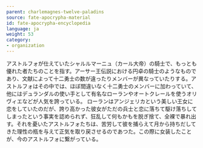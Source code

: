 ```yaml
---
parent: charlemagnes-twelve-paladins
source: fate-apocrypha-material
id: fate-apocrypha-encyclopedia
language: ja
weight: 53
category:
- organization
---
```


アストルフォが仕えていたシャルルマーニュ（カール大帝）の騎士で、もっとも優れた者たちのことを指す。アーサー王伝説における円卓の騎士のようなものであり、文献によって十二勇士の数が違ったりメンバーが異なっていたりする。アストルフォはその中では、ほぼ間違いなく十二勇士のメンバーに加わっていて、他にはデュランダルの使い手として有名なローランやオートクレールを使うオリヴィエなどが人気を誇っている。
ローランはアンジェリカという美しい王女に恋をしていたのだが、誇り高かった彼女がただの兵士と恋に落ちて駆け落ちしてしまったという事実を認められず、狂乱して何もかもを脱ぎ捨て、全裸で暴れ出す。それを憂いたアストルフォたちは、苦労して彼を捕らえて月から持ちだしてきた理性の瓶を与えて正気を取り戻させるのであつた。この際に女装したことが、今のアストルフォに繋がっている。
